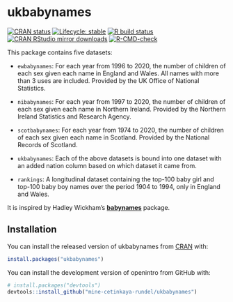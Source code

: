 
# ukbabynames

<!-- badges: start -->

[![CRAN
status](https://www.r-pkg.org/badges/version/ukbabynames)](https://cran.r-project.org/package=ukbabynames)
[![Lifecycle:
stable](https://img.shields.io/badge/lifecycle-stable-green.svg)](https://lifecycle.r-lib.org/articles/stages.html#stable)
[![R build
status](https://github.com/mine-cetinkaya-rundel/ukbabynames/workflows/R-CMD-check/badge.svg)](https://github.com/mine-cetinkaya-rundel/ukbabynames/actions)
[![CRAN RStudio mirror
downloads](http://cranlogs.r-pkg.org/badges/ukbabynames)](https://cran.r-project.org/package=ukbabynames)
[![R-CMD-check](https://github.com/mine-cetinkaya-rundel/ukbabynames/workflows/R-CMD-check/badge.svg)](https://github.com/mine-cetinkaya-rundel/ukbabynames/actions)
<!-- badges: end -->

This package contains five datasets:

-   `ewbabynames`: For each year from 1996 to 2020, the number of
    children of each sex given each name in England and Wales. All names
    with more than 3 uses are included. Provided by the UK Office of
    National Statistics.

-   `nibabynames`: For each year from 1997 to 2020, the number of
    children of each sex given each name in Northern Ireland. Provided
    by the Northern Ireland Statistics and Research Agency.

-   `scotbabynames`: For each year from 1974 to 2020, the number of
    children of each sex given each name in Scotland. Provided by the
    National Records of Scotland.

-   `ukbabynames`: Each of the above datasets is bound into one dataset
    with an added nation column based on which dataset it came from.

-   `rankings`: A longitudinal dataset containing the top-100 baby girl
    and top-100 baby boy names over the period 1904 to 1994, only in
    England and Wales.

It is inspired by Hadley Wickham’s
[**babynames**](https://cran.r-project.org/package=babynames) package.

## Installation

You can install the released version of ukbabynames from
[CRAN](https://cran.r-project.org/) with:

``` r
install.packages("ukbabynames")
```

You can install the development version of openintro from GitHub with:

``` r
# install.packages("devtools")
devtools::install_github("mine-cetinkaya-rundel/ukbabynames")
```

